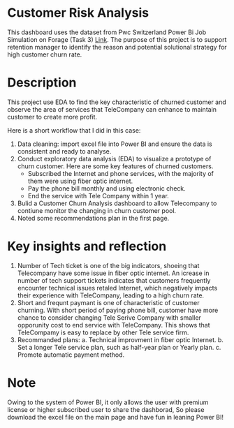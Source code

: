 # Customer Risk Analysis 
This dashboard uses the dataset from Pwc Switzerland Power Bi Job Simulation on Forage (Task 3) [Link](https://www.theforage.com/simulations/pwc-ch/power-bi-cqxg). 
The purpose of this project is to support retention manager to identify the reason and potential solutional strategy for high customer churn rate. 

# Description
This project use EDA to find the key characteristic of churned customer and observe the area of services that TeleCompany can enhance to maintain customer to create more profit. 

Here is a short workflow that I did in this case:
1. Data cleaning: import excel file into Power BI and ensure the data is consistent and ready to analyse.
2. Conduct exploratory data analysis (EDA) to visualize a prototype of churn customer. Here are some key features of churned customers.
   - Subscribed the Internet and phone services, with the majority of them were using fiber optic internet.
   - Pay the phone bill monthly and using electronic check.
   - End the service with Tele Company within 1 year.
3. Bulid a Customer Churn Analysis dashboard to allow Telecompany to contiune monitor the changing in churn customer pool.
4. Noted some recommendations plan in the first page.

# Key insights and reflection
1. Number of Tech ticket is one of the big indicators, shoeing that Telecompany have some issue in fiber optic internet.
   An icrease in number of tech support tickets indicates that customers frequently encounter technical issues retaled Internet, which negatively impacts their experience with TeleCompany, leading to a high churn rate.
2. Short and frequnt paymant is one of characteristic of customer churning. With short period of paying phone bill, customer have more chance to consider changing Tele Serive Company with smaller opporunity cost to end service with TeleCompany. This shows that TeleCompamy is easy to replace by other Tele service firm.
3. Recommanded plans:
   a. Technical improvment in fiber optic Internet.
   b. Set a longer Tele service plan, such as half-year plan or Yearly plan.
   c. Promote automatic payment method.      
# Note
Owing to the system of Power BI, it only allows the user with premium license or higher subscribed user to share the dashborad, So please download the excel file on the main page and have fun in leaning Power BI!
